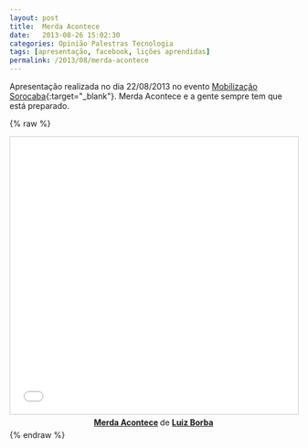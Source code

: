 ```yaml
---
layout: post
title:  Merda Acontece
date:   2013-08-26 15:02:30
categories: Opinião Palestras Tecnologia
tags: [apresentação, facebook, lições aprendidas]
permalink: /2013/08/merda-acontece
---
```


Apresentação realizada no dia 22/08/2013 no evento [Mobilização Sorocaba][mobilizacao-Sorocaba]{:target="_blank"}. Merda Acontece e a gente sempre tem que está preparado.

{% raw %}
<center>
<iframe src="//www.slideshare.net/slideshow/embed_code/key/fdbPmp30ZAubMu" width="595" height="485" frameborder="0" marginwidth="0" marginheight="0" scrolling="no" style="border:1px solid #CCC; border-width:1px; margin-bottom:5px; max-width: 100%;" allowfullscreen> </iframe> <div style="margin-bottom:5px"> <strong> <a href="//www.slideshare.net/lborba/merda-acontece" title="Merda Acontece" target="_blank">Merda Acontece</a> </strong> de <strong><a target="_blank" href="//www.slideshare.net/lborba">Luiz Borba</a></strong> </div>
</center>
{% endraw %}

[mobilizacao-Sorocaba]: http://mobilizacaosorocaba.com.br/